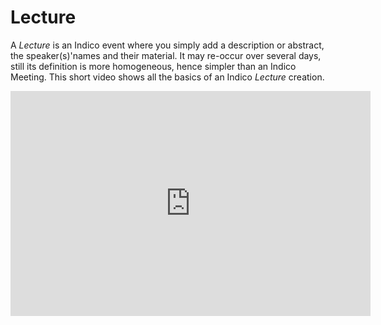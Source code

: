 Lecture
=======

A _Lecture_ is an Indico event where you simply add a description or abstract, the speaker(s)'names and their material. It may re-occur over several days, still its definition is more homogeneous, hence simpler than an Indico Meeting. This short video shows all the basics of an Indico _Lecture_ creation.

<iframe width="576" height="360" frameborder="0" src="https://cds.cern.ch/video/2261867?showTitle=true" allowfullscreen></iframe>



